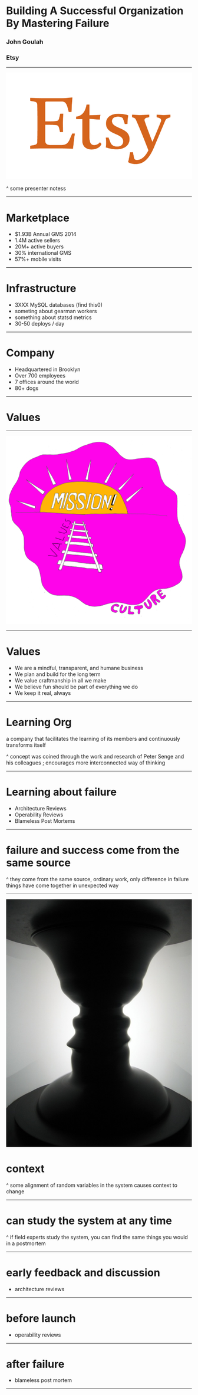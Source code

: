 # Building A Successful Organization By Mastering Failure

### John Goulah
### Etsy

---

![](images/etsy_logo_lg_rgb.png)

^ some presenter notess

---

# Marketplace

- $1.93B Annual GMS 2014
- 1.4M active sellers
- 20M+ active buyers
- 30% international GMS
- 57%+ mobile visits

---

# Infrastructure

- 3XXX MySQL databases (find this0)
- someting about gearman workers
- something about statsd metrics
- 30-50 deploys / day

---

# Company

- Headquartered in Brooklyn
- Over 700 employees
- 7 offices around the world
- 80+ dogs

---

# Values

---

![fit](images/mission-values-culture.jpg)

---

# Values

- We are a mindful, transparent, and humane business
- We plan and build for the long term
- We value craftmanship in all we make
- We believe fun should be part of everything we do
- We keep it real, always

<!-- good notes here: https://jira.etsycorp.com/confluence/display/COM/Communicating+in+Ways+that+Align+with+Etsy's+Values -->

---

# Learning Org

a company that facilitates the learning of its members and continuously transforms itself

^ concept was coined through the work and research of Peter Senge and his colleagues ; encourages more interconnected way of thinking

<!--

^  Senge popularized the concept of the learning organization through his book The Fifth Discipline. In the book, he proposed the following five disciplines

Systems thinking: Organizations are a system of interrelationships. To become more successful we need to analyze these relationships and find the problems in them. This will allow an organization to eliminate the obstacles to learning
Personal mastery: An individual holds great importance in a learning organization. Continuous self-improvement holds as much importance as commitment and work for the organization. Employees need to grow and work on their own goals.
Mental models: This is the company culture and the diverse theories and mindsets that serve as a framework for the functioning of the organization. Learning organizations look for how these affect organizational development.
Shared vision: A learning organization's employees all share a common vision. Personal goals must be in sync with the goals and vision of the organization.
Team learning: The importance of dialogue and group discussion. For a team to learn, they must be in sync and reach agreement.

-->
---

# Learning about failure

- Architecture Reviews
- Operability Reviews
- Blameless Post Mortems

---

# failure and success come from the same source

^ they come from the same source,  ordinary work, only difference in failure
things have come together in unexpected way

---

![](images/faces.jpg)

# context

^ some alignment of random variables in the system causes context to change

---

# can study the system at any time

^ if field experts study the system, you can find the same things you would in a postmortem

---

# early feedback and discussion

- architecture reviews

---

# before launch

- operability reviews

---

# after failure

- blameless post mortem

---
